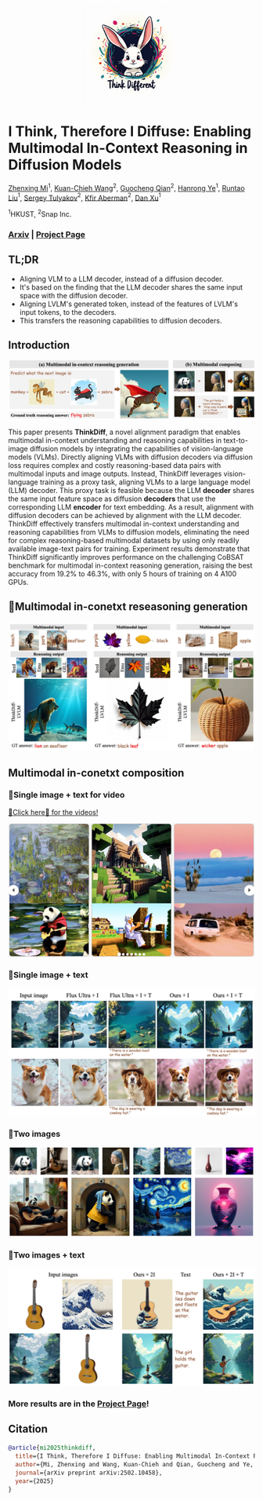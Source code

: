 <p align="center">
  <img src="media/flux_thinkdiff_4_0.png" alt="log" width="196" />
</p>

# I Think, Therefore I Diffuse: Enabling Multimodal In-Context Reasoning in Diffusion Models

[Zhenxing Mi](https://mizhenxing.github.io)$^1$, [Kuan-Chieh Wang](https://wangkua1.github.io)$^2$, [Guocheng Qian](https://guochengqian.github.io)$^2$, [Hanrong Ye](https://sites.google.com/site/yhrspace)$^1$, [Runtao Liu](https://github.com/rt219)$^1$, [Sergey Tulyakov](https://stulyakov.com)$^2$, [Kfir Aberman](https://kfiraberman.github.io)$^2$, [Dan Xu](https://www.danxurgb.net)$^1$


$^1\text{HKUST}$, $^2\text{Snap Inc.}$

### [Arxiv](https://arxiv.org/abs/2502.10458) | [Project Page](https://mizhenxing.github.io/ThinkDiff)


## TL;DR

* Aligning VLM to a LLM decoder, instead of a diffusion decoder.
* It's based on the finding that the LLM decoder shares the same input space with the diffusion decoder.
* Aligning LVLM's generated token, instead of the features of LVLM's input tokens, to the decoders.
* This transfers the reasoning capabilities to diffusion decoders.

## Introduction


![](media/teaser_arxiv.jpg)

This paper presents **ThinkDiff**, a novel alignment paradigm that enables multimodal in-context understanding and reasoning capabilities in text-to-image diffusion models by integrating the capabilities of vision-language models (VLMs). Directly aligning VLMs with diffusion decoders via diffusion loss requires complex and costly reasoning-based data pairs with multimodal inputs and image outputs. Instead, ThinkDiff leverages vision-language training as a proxy task, aligning VLMs to a large language model (LLM) decoder. This proxy task is feasible because the LLM **decoder** shares the same input feature space as diffusion **decoders** that use the corresponding LLM **encoder** for text embedding. As a result, alignment with diffusion decoders can be achieved by alignment with the LLM decoder. ThinkDiff effectively transfers multimodal in-context understanding and reasoning capabilities from VLMs to diffusion models, eliminating the need for complex reasoning-based multimodal datasets by using only readily available image-text pairs for training. Experiment results demonstrate that ThinkDiff significantly improves performance on the challenging CoBSAT benchmark for multimodal in-context reasoning generation, raising the best accuracy from 19.2% to 46.3%, with only 5 hours of training on 4 A100 GPUs. 

## 🌟Multimodal in-conetxt reseasoning generation

![](media/appendix_reasoning_shot2_compare.jpg)


## Multimodal in-conetxt composition

### 🌟Single image + text for video

[🌟Click here🌟 for the videos!](https://mizhenxing.github.io/ThinkDiff/#for_video)

![](media/video_shot.jpg)

### 🌟Single image + text

![](media/appendix_multimodal_vision_website.jpg)

### 🌟Two images

![](media/appendix_multimodal_vision_only_2I_4_github.jpg)

### 🌟Two images + text

![](media/multimodal_vision_2I_arxiv.jpg)


### More results are in the [Project Page](https://mizhenxing.github.io/ThinkDiff)!

## Citation

```bibtex
@article{mi2025thinkdiff,
  title={I Think, Therefore I Diffuse: Enabling Multimodal In-Context Reasoning in Diffusion Models},
  author={Mi, Zhenxing and Wang, Kuan-Chieh and Qian, Guocheng and Ye, Hanrong and Liu, Runtao and Tulyakov, Sergey and Aberman, Kfir and Xu, Dan},
  journal={arXiv preprint arXiv:2502.10458},
  year={2025}
}
```
